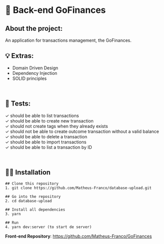 # 🚀 Back-end GoFinances

## About the project:
<p>An application for transactions management, the GoFinances.</p>


## :bulb: Extras:
- Domain Driven Design
- Dependency Injection
- SOLID principles

<br />

## :straight_ruler: Tests:
  ✓ should be able to list transactions<br />
  ✓ should be able to create new transaction<br />
  ✓ should not create tags when they already exists<br />
  ✓ should not be able to create outcome transaction without a valid balance<br />
  ✓ should be able to delete a transaction<br />
  ✓ should be able to import transactions<br />
  ✓ should be able to list a transaction by ID

<br />

## 👨‍💻 Installation

```
## Clone this repository
1. git clone https://github.com/Matheus-Franco/database-upload.git

## Go into the repository
2. cd database-upload

## Install all dependencies
3. yarn

## Run
4. yarn dev:server (to start de server)
```

<strong>Front-end Repository</strong>: https://github.com/Matheus-Franco/GoFinances
